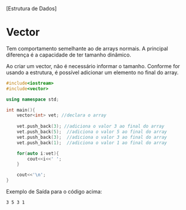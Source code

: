 [Estrutura de Dados]

# Vector

Tem comportamento semelhante ao de arrays normais. A principal diferença é a capacidade de ter tamanho dinâmico.

Ao criar um vector, não é necessário informar o tamanho. Conforme for usando a estrutura, é possível adicionar um elemento no final do array.

```cpp
#include<iostream>
#include<vector>

using namespace std;

int main(){
    vector<int> vet; //declara o array
    
    vet.push_back(3); //adiciona o valor 3 ao final do array
    vet.push_back(5);  //adiciona o valor 5 ao final do array
    vet.push_back(3);  //adiciona o valor 3 ao final do array
    vet.push_back(1);  //adiciona o valor 1 ao final do array

    for(auto i:vet){
        cout<<i<<' ';
    }

    cout<<'\n';
}

```
Exemplo de Saída para o código acima:
```
3 5 3 1
```

